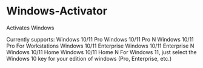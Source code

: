 # Windows-Activator
Activates Windows

Currently supports:
Windows 10/11 Pro
Windows 10/11 Pro N
Windows 10/11 Pro For Workstations
Windows 10/11 Enterprise 
Windows 10/11 Enterprise N
Windows 10/11 Home
Windows 10/11 Home N
For Windows 11, just select the Windows 10 key for your edition of windows (Pro, Enterprise, etc.)
